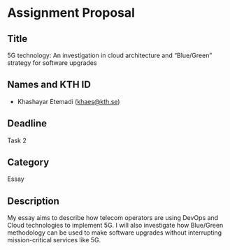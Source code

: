 
# Assignment Proposal

## Title

5G technology: An investigation in cloud architecture and “Blue/Green” strategy for software upgrades
## Names and KTH ID

- Khashayar Etemadi (khaes@kth.se)

## Deadline

Task 2

## Category

Essay

## Description

My essay aims to describe how telecom operators are using DevOps and Cloud technologies to implement 5G.
I will also investigate how Blue/Green methodology can be used to make software upgrades without interrupting mission-critical services like 5G.
